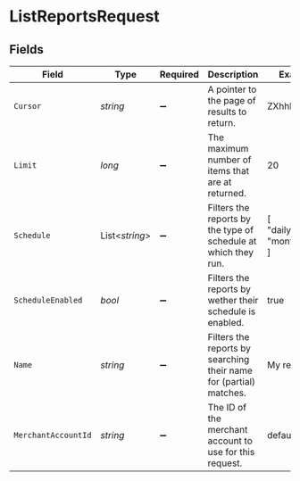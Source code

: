 # ListReportsRequest


## Fields

| Field                                                              | Type                                                               | Required                                                           | Description                                                        | Example                                                            |
| ------------------------------------------------------------------ | ------------------------------------------------------------------ | ------------------------------------------------------------------ | ------------------------------------------------------------------ | ------------------------------------------------------------------ |
| `Cursor`                                                           | *string*                                                           | :heavy_minus_sign:                                                 | A pointer to the page of results to return.                        | ZXhhbXBsZTE                                                        |
| `Limit`                                                            | *long*                                                             | :heavy_minus_sign:                                                 | The maximum number of items that are at returned.                  | 20                                                                 |
| `Schedule`                                                         | List<*string*>                                                     | :heavy_minus_sign:                                                 | Filters the reports by the type of schedule at which they run.     | [<br/>"daily",<br/>"monthly"<br/>]                                 |
| `ScheduleEnabled`                                                  | *bool*                                                             | :heavy_minus_sign:                                                 | Filters the reports by wether their schedule is enabled.           | true                                                               |
| `Name`                                                             | *string*                                                           | :heavy_minus_sign:                                                 | Filters the reports by searching their name for (partial) matches. | My report                                                          |
| `MerchantAccountId`                                                | *string*                                                           | :heavy_minus_sign:                                                 | The ID of the merchant account to use for this request.            | default                                                            |